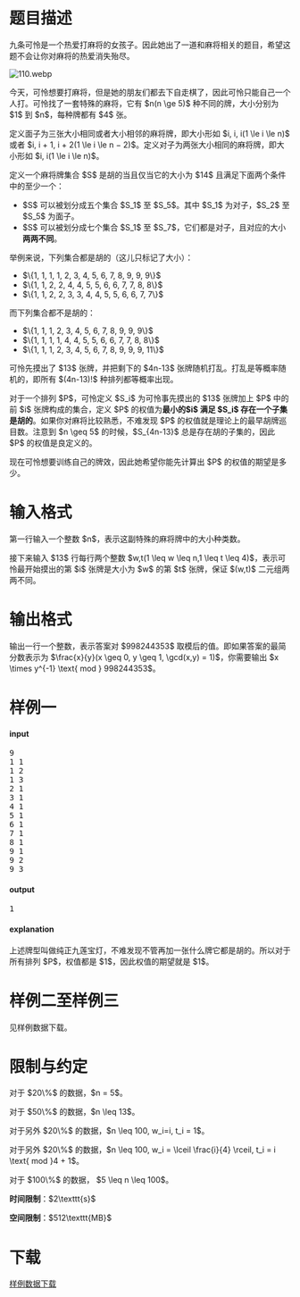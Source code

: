 # 题目描述

<p>九条可怜是一个热爱打麻将的女孩子。因此她出了一道和麻将相关的题目，希望这题不会让你对麻将的热爱消失殆尽。</p>
<p><img class="img-responsive center-block" src="//img.uoj.ac/utility/110.webp" alt="110.webp"/></p>
<p>今天，可怜想要打麻将，但是她的朋友们都去下自走棋了，因此可怜只能自己一个人打。可怜找了一套特殊的麻将，它有 $n(n \ge 5)$ 种不同的牌，大小分别为 $1$ 到 $n$，每种牌都有 $4$ 张。</p>
<p>定义面子为三张大小相同或者大小相邻的麻将牌，即大小形如 $i, i, i(1 \le i \le n)$ 或者 $i, i + 1, i + 2(1 \le i \le n − 2)$。定义对子为两张大小相同的麻将牌，即大小形如 $i, i(1 \le i \le n)$。</p>
<p>定义一个麻将牌集合 $S$ 是胡的当且仅当它的大小为 $14$ 且满足下面两个条件中的至少一个：</p>
<ul><li>$S$ 可以被划分成五个集合 $S_1$ 至 $S_5$。其中 $S_1$ 为对子，$S_2$ 至 $S_5$ 为面子。</li>
<li>$S$ 可以被划分成七个集合 $S_1$ 至 $S_7$，它们都是对子，且对应的大小<strong>两两不同</strong>。</li>
</ul><p>举例来说，下列集合都是胡的（这儿只标记了大小）：</p>
<ul><li>$\{1, 1, 1, 1, 2, 3, 4, 5, 6, 7, 8, 9, 9, 9\}$</li>
<li>$\{1, 1, 2, 2, 4, 4, 5, 5, 6, 6, 7, 7, 8, 8\}$</li>
<li>$\{1, 1, 2, 2, 3, 3, 4, 4, 5, 5, 6, 6, 7, 7\}$</li>
</ul><p>而下列集合都不是胡的：</p>
<ul><li>$\{1, 1, 1, 2, 3, 4, 5, 6, 7, 8, 9, 9, 9\}$</li>
<li>$\{1, 1, 1, 1, 4, 4, 5, 5, 6, 6, 7, 7, 8, 8\}$</li>
<li>$\{1, 1, 1, 2, 3, 4, 5, 6, 7, 8, 9, 9, 9, 11\}$</li>
</ul><p>可怜先摸出了 $13$ 张牌，并把剩下的 $4n-13$ 张牌随机打乱。打乱是等概率随机的，即所有 $(4n-13)!$ 种排列都等概率出现。</p>
<p>对于一个排列 $P$，可怜定义 $S_i$ 为可怜事先摸出的 $13$ 张牌加上 $P$ 中的前 $i$ 张牌构成的集合，定义 $P$ 的权值为<strong>最小的$i$ 满足 $S_i$ 存在一个子集是胡的</strong>。如果你对麻将比较熟悉，不难发现 $P$ 的权值就是理论上的最早胡牌巡目数。注意到 $n \geq 5$ 的时候，$S_{4n-13}$ 总是存在胡的子集的，因此 $P$ 的权值是良定义的。</p>
<p>现在可怜想要训练自己的牌效，因此她希望你能先计算出 $P$ 的权值的期望是多少。</p>

# 输入格式


<p>第一行输入一个整数 $n$，表示这副特殊的麻将牌中的大小种类数。</p>
<p>接下来输入 $13$ 行每行两个整数 $w,t(1 \leq w \leq n,1 \leq t \leq 4)$，表示可怜最开始摸出的第 $i$ 张牌是大小为 $w$ 的第 $t$ 张牌，保证 $(w,t)$ 二元组两两不同。</p>

# 输出格式


<p>输出一行一个整数，表示答案对 $998244353$ 取模后的值。即如果答案的最简分数表示为 $\frac{x}{y}(x \geq 0, y \geq 1, \gcd(x,y) = 1)$，你需要输出 $x \times y^{-1} \text{ mod } 998244353$。</p>

# 样例一


<h4>input</h4>
<pre>9
1 1
1 2
1 3
2 1
3 1
4 1
5 1
6 1
7 1
8 1
9 1
9 2
9 3
</pre>

<h4>output</h4>
<pre>1
</pre>

<h4>explanation</h4>
<p>上述牌型叫做纯正九莲宝灯，不难发现不管再加一张什么牌它都是胡的。所以对于所有排列 $P$，权值都是 $1$，因此权值的期望就是 $1$。</p>

# 样例二至样例三


<p>见样例数据下载。</p>

# 限制与约定


<p>对于 $20\%$ 的数据，$n = 5$。</p>
<p>对于 $50\%$ 的数据，$n \leq 13$。</p>
<p>对于另外 $20\%$ 的数据，$n \leq 100, w_i=i, t_i = 1$。</p>
<p>对于另外 $20\%$ 的数据，$n \leq 100, w_i = \lceil \frac{i}{4} \rceil, t_i = i \text{ mod }4 + 1$。</p>
<p>对于 $100\%$ 的数据， $5 \leq n \leq 100$。</p>
<p><strong>时间限制</strong>：$2\texttt{s}$</p>
<p><strong>空间限制</strong>：$512\texttt{MB}$</p>

# 下载


<p><a href="/download.php?type=problem&amp;id=466">样例数据下载</a></p>
